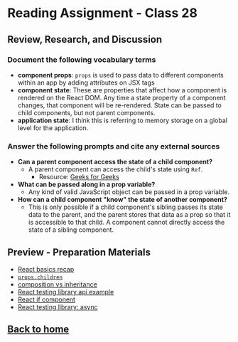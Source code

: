# Reading Assignment - Class 28

## Review, Research, and Discussion

### Document the following vocabulary terms

- **component props**: `props` is used to pass data to different components within an app by adding attributes on JSX tags
- **component state**: These are properties that affect how a component is rendered on the React DOM. Any time a state property of a component changes, that component will be re-rendered. State can be passed to child components, but not parent components.
- **application state**: I think this is referring to memory storage on a global level for the application.

### Answer the following prompts and cite any external sources

- **Can a parent component access the state of a child component?**
  - A parent component can access the child's state using `Ref`.
    - Resource: [Geeks for Geeks](https://www.geeksforgeeks.org/how-to-access-childs-state-in-react/#:~:text=In%20React%20we%20can%20access,Refs%20are%20created%20using%20React.)
- **What can be passed along in a prop variable?**
  - Any kind of valid JavaScript object can be passed in a prop variable.
- **How can a child component "know" the state of another component?**
  - This is only possible if a child component's sibling passes its state data to the parent, and the parent stores that data as a prop so that it is accessible to that child. A component cannot directly access the state of a sibling component.

## Preview - Preparation Materials

- [React basics recap](https://www.freecodecamp.org/news/these-are-the-concepts-you-should-know-in-react-js-after-you-learn-the-basics-ee1d2f4b8030/)
- [`props.children`](https://codeburst.io/a-quick-intro-to-reacts-props-children-cb3d2fce4891)
- [composition vs inheritance](https://reactjs.org/docs/composition-vs-inheritance.html)
- [React testing library api example](https://testing-library.com/docs/react-testing-library/example-intro)
- [React if component](https://www.npmjs.com/package/react-if)
- [React testing library: async](https://testing-library.com/docs/dom-testing-library/api-async)

## [Back to home](https://dcalhoun286.github.io/reading-notes/)
